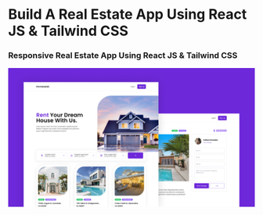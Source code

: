 # Build A Real Estate App Using React JS & Tailwind CSS

### Responsive Real Estate App Using React JS & Tailwind CSS

![](preview.png)
